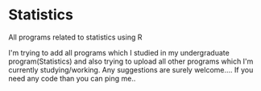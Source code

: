 # Statistics
 All programs related to statistics using R
 
 I'm trying to add all programs which I studied in my undergraduate program(Statistics) and also trying to upload all other programs which I'm currently studying/working.
 Any suggestions are surely welcome....
If you need any code than you can ping me..
